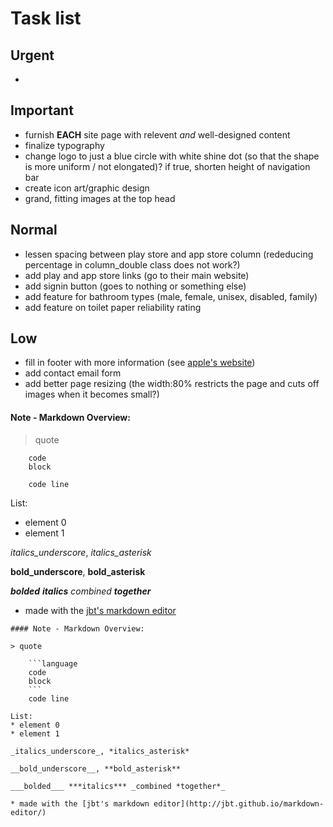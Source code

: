 # Task list



## Urgent
* 


## Important
* furnish __EACH__ site page with relevent *and* well-designed content
* finalize typography
* change logo to just a blue circle with white shine dot (so that the shape is more uniform / not elongated)? if true, shorten height of navigation bar
* create icon art/graphic design
* grand, fitting images at the top head


## Normal
* lessen spacing between play store and app store column (rededucing percentage in column_double class does not work?)
* add play and app store links (go to their main website)
* add signin button (goes to nothing or something else)
* add feature for bathroom types (male, female, unisex, disabled, family)
* add feature on toilet paper reliability rating


## Low
* fill in footer with more information (see [apple's website](apple.com/ca/))
* add contact email form
* add better page resizing (the width:80% restricts the page and cuts off images when it becomes small?)



#### Note - Markdown Overview:

> quote

```language
	code
	block
```
		code line

List:
* element 0
* element 1

_italics_underscore_, *italics_asterisk*

__bold_underscore__, **bold_asterisk**

___bolded___ ***italics*** _combined **together**_

* made with the [jbt's markdown editor](http://jbt.github.io/markdown-editor/)

```
#### Note - Markdown Overview:

> quote

	```language
	code
	block
	```
	code line

List:
* element 0
* element 1

_italics_underscore_, *italics_asterisk*

__bold_underscore__, **bold_asterisk**

___bolded___ ***italics*** _combined *together*_

* made with the [jbt's markdown editor](http://jbt.github.io/markdown-editor/)

```